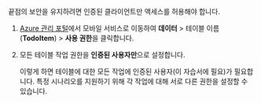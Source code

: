 
끝점의 보안을 유지하려면 인증된 클라이언트만 액세스를 허용해야 합니다.

1. [Azure 관리 포털](https://manage.windowsazure.com/)에서 모바일 서비스로 이동하여 **데이터** > 테이블 이름(**TodoItem**) > **사용 권한**을 클릭합니다. 

2. 모든 테이블 작업 권한을 **인증된 사용자만**으로 설정합니다.

	 이렇게 하면 테이블에 대한 모든 작업에 인증된 사용자(이 자습서에 필요)가 필요합니다. 특정 시나리오를 지원하기 위해 각 작업에 대해 서로 다른 권한을 설정할 수 있습니다.

<!---HONumber=July15_HO2-->